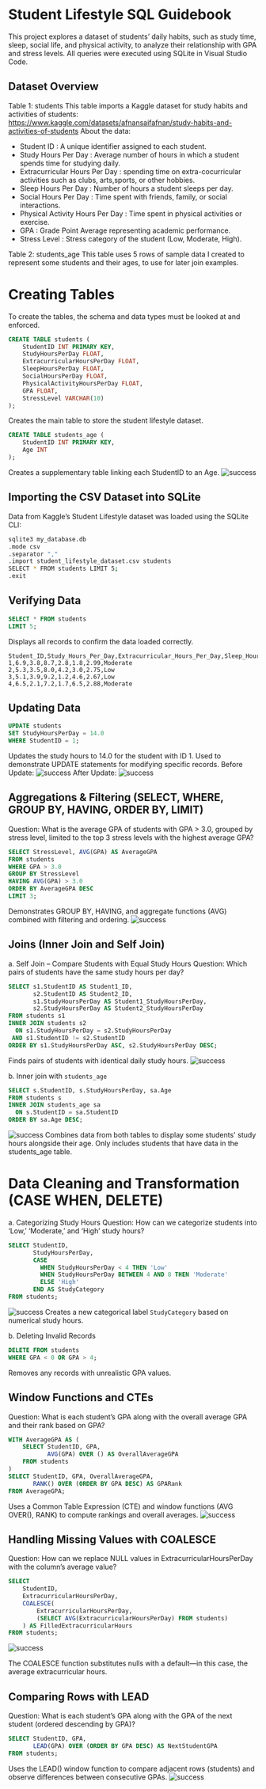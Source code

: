 # Student Lifestyle SQL Guidebook
This project explores a dataset of students’ daily habits, such as study time, sleep, social life, and physical activity, to analyze their relationship with GPA and stress levels.
All queries were executed using SQLite in Visual Studio Code.

## Dataset Overview
Table 1: students
This table imports a Kaggle dataset for study habits and activities of students: https://www.kaggle.com/datasets/afnansaifafnan/study-habits-and-activities-of-students
About the data:
- Student ID : A unique identifier assigned to each student.
- Study Hours Per Day : Average number of hours in which a student spends time for studying daily.
- Extracurricular Hours Per Day : spending time on extra-cocurricular activities such as clubs, arts,sports, or other hobbies.
- Sleep Hours Per Day : Number of hours a student sleeps per day.
- Social Hours Per Day : Time spent with friends, family, or social interactions.
- Physical Activity Hours Per Day : Time spent in physical activities or exercise.
- GPA : Grade Point Average representing academic performance.
- Stress Level : Stress category of the student (Low, Moderate, High).

Table 2: students_age
This table uses 5 rows of sample data I created to represent some students and their ages, to use for later join examples. 


# Creating Tables
To create the tables, the schema and data types must be looked at and enforced.
```sql
CREATE TABLE students (
    StudentID INT PRIMARY KEY,
    StudyHoursPerDay FLOAT,
    ExtracurricularHoursPerDay FLOAT,
    SleepHoursPerDay FLOAT,
    SocialHoursPerDay FLOAT,
    PhysicalActivityHoursPerDay FLOAT,
    GPA FLOAT,
    StressLevel VARCHAR(10)
);
```
Creates the main table to store the student lifestyle dataset.

```sql
CREATE TABLE students_age (
    StudentID INT PRIMARY KEY,
    Age INT
);
```
Creates a supplementary table linking each StudentID to an Age.
![success](screenshots/successful_tables.png)

## Importing the CSV Dataset into SQLite
Data from Kaggle’s Student Lifestyle dataset was loaded using the SQLite CLI:
```bash
sqlite3 my_database.db
.mode csv
.separator ","
.import student_lifestyle_dataset.csv students
SELECT * FROM students LIMIT 5;
.exit
```

## Verifying Data 
```sql
SELECT * FROM students
LIMIT 5;
```
Displays all records to confirm the data loaded correctly.
```
Student_ID,Study_Hours_Per_Day,Extracurricular_Hours_Per_Day,Sleep_Hours_Per_Day,Social_Hours_Per_Day,Physical_Activity_Hours_Per_Day,GPA,Stress_Level
1,6.9,3.8,8.7,2.8,1.8,2.99,Moderate
2,5.3,3.5,8.0,4.2,3.0,2.75,Low
3,5.1,3.9,9.2,1.2,4.6,2.67,Low
4,6.5,2.1,7.2,1.7,6.5,2.88,Moderate
```

## Updating Data
```sql
UPDATE students
SET StudyHoursPerDay = 14.0
WHERE StudentID = 1;
```
Updates the study hours to 14.0 for the student with ID 1.
Used to demonstrate UPDATE statements for modifying specific records.
Before Update:
![success](screenshots/update_before.png)
After Update:
![success](screenshots/update_after.png)

## Aggregations & Filtering (SELECT, WHERE, GROUP BY, HAVING, ORDER BY, LIMIT)
Question:
What is the average GPA of students with GPA > 3.0, grouped by stress level, limited to the top 3 stress levels with the highest average GPA?
```sql
SELECT StressLevel, AVG(GPA) AS AverageGPA
FROM students
WHERE GPA > 3.0
GROUP BY StressLevel
HAVING AVG(GPA) > 3.0
ORDER BY AverageGPA DESC
LIMIT 3;
```
Demonstrates GROUP BY, HAVING, and aggregate functions (AVG) combined with filtering and ordering.
![success](screenshots/basic_query1.png)

## Joins (Inner Join and Self Join)
a. Self Join – Compare Students with Equal Study Hours
Question: 
Which pairs of students have the same study hours per day?
```sql
SELECT s1.StudentID AS Student1_ID,
       s2.StudentID AS Student2_ID,
       s1.StudyHoursPerDay AS Student1_StudyHoursPerDay,
       s2.StudyHoursPerDay AS Student2_StudyHoursPerDay
FROM students s1
INNER JOIN students s2
  ON s1.StudyHoursPerDay = s2.StudyHoursPerDay
 AND s1.StudentID != s2.StudentID
ORDER BY s1.StudyHoursPerDay ASC, s2.StudyHoursPerDay DESC;
```
Finds pairs of students with identical daily study hours.
![success](screenshots/join_query.png)

b. Inner join with `students_age`
```sql
SELECT s.StudentID, s.StudyHoursPerDay, sa.Age
FROM students s
INNER JOIN students_age sa
  ON s.StudentID = sa.StudentID
ORDER BY sa.Age DESC;
```
![success](screenshots/joined_age_query.png)
Combines data from both tables to display some students' study hours alongside their age. Only includes students that have data in the students_age table.

# Data Cleaning and Transformation (CASE WHEN, DELETE)
a. Categorizing Study Hours
Question: 
How can we categorize students into ‘Low,’ ‘Moderate,’ and ‘High’ study hours?
```sql
SELECT StudentID,
       StudyHoursPerDay,
       CASE
         WHEN StudyHoursPerDay < 4 THEN 'Low'
         WHEN StudyHoursPerDay BETWEEN 4 AND 8 THEN 'Moderate'
         ELSE 'High'
       END AS StudyCategory
FROM students;
```
![success](screenshots/case_when_query.png)
Creates a new categorical label `StudyCategory` based on numerical study hours.


b. Deleting Invalid Records
```sql
DELETE FROM students
WHERE GPA < 0 OR GPA > 4;
```
Removes any records with unrealistic GPA values.

## Window Functions and CTEs 
Question:
What is each student’s GPA along with the overall average GPA and their rank based on GPA?
```sql
WITH AverageGPA AS (
    SELECT StudentID, GPA,
           AVG(GPA) OVER () AS OverallAverageGPA
    FROM students
)
SELECT StudentID, GPA, OverallAverageGPA,
       RANK() OVER (ORDER BY GPA DESC) AS GPARank
FROM AverageGPA;
```
Uses a Common Table Expression (CTE) and window functions (AVG OVER(), RANK) to compute rankings and overall averages.
![success](screenshots/window_cte_query.png)

## Handling Missing Values with COALESCE
Question:
How can we replace NULL values in ExtracurricularHoursPerDay with the column’s average value?
```sql
SELECT 
    StudentID,
    ExtracurricularHoursPerDay,
    COALESCE(
        ExtracurricularHoursPerDay,
        (SELECT AVG(ExtracurricularHoursPerDay) FROM students)
    ) AS FilledExtracurricularHours
FROM students;

```
![success](screenshots/coalesce.png)

The COALESCE function substitutes nulls with a default—in this case, the average extracurricular hours.

## Comparing Rows with LEAD
Question:
What is each student’s GPA along with the GPA of the next student (ordered descending by GPA)?
```sql
SELECT StudentID, GPA,
       LEAD(GPA) OVER (ORDER BY GPA DESC) AS NextStudentGPA
FROM students;
```
Uses the LEAD() window function to compare adjacent rows (students) and observe differences between consecutive GPAs.
![success](screenshots/window_lag_query.png)
